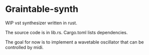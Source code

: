 # Graintable-synth
WIP vst synthesizer written in rust.

The source code is in lib.rs. Cargo.toml lists dependencies.

The goal for now is to implement a wavetable oscillator that can be controlled by midi. 
